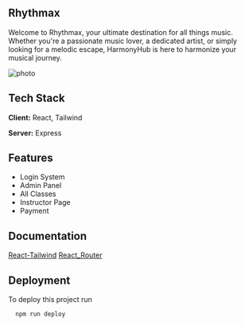 
## Rhythmax


Welcome to Rhythmax, your ultimate destination for all things music. Whether you're a passionate music lover, a dedicated artist, or simply looking for a melodic escape, HarmonyHub is here to harmonize your musical journey.

![photo](https://i.ibb.co/PQQyjL5/font.jpg)


## Tech Stack

**Client:** React, Tailwind

**Server:** Express


## Features

- Login System
- Admin Panel
- All Classes
- Instructor Page
- Payment

## Documentation

[React-Tailwind](https://tailwindcss.com/)
[React_Router](https://reactrouter.com/en/main)


## Deployment

To deploy this project run

```bash
  npm run deploy
```

